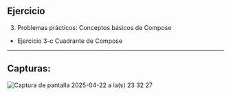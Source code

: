 Ejercicio
--------------
3. Problemas prácticos: Conceptos básicos de Compose
* Ejercicio 3-c Cuadrante de Compose
--------------
Capturas:
--------------
![Captura de pantalla 2025-04-22 a la(s) 23 32 27](https://github.com/user-attachments/assets/7f5d7bf3-187f-4d0e-8b44-397f44b8847b)
